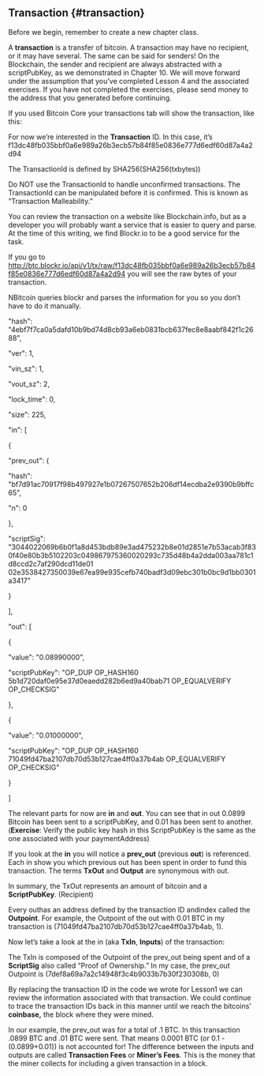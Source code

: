 ## Transaction {#transaction}

Before we begin, remember to create a new chapter class.

A **transaction** is a transfer of bitcoin. A transaction may have no recipient, or it may have several. The same can be said for senders! On the Blockchain, the sender and recipient are always abstracted with a scriptPubKey, as we demonstrated in Chapter 10\. We will move forward under the assumption that you’ve completed Lesson 4 and the associated exercises. If you have not completed the exercises, please send money to the address that you generated before continuing.

If you used Bitcoin Core your transactions tab will show the transaction, like this:

For now we’re interested in the **Transaction** ID. In this case, it’s f13dc48fb035bbf0a6e989a26b3ecb57b84f85e0836e777d6edf60d87a4a2d94

The TransactionId is defined by SHA256(SHA256(txbytes))

Do NOT use the TransactionId to handle unconfirmed transactions. The TransactionId can be manipulated before it is confirmed. This is known as “Transaction Malleability.”

You can review the transaction on a website like Blockchain.info, but as a developer you will probably want a service that is easier to query and parse. At the time of this writing, we find Blockr.io to be a good service for the task.

If you go to http://btc.blockr.io/api/v1/tx/raw/f13dc48fb035bbf0a6e989a26b3ecb57b84f85e0836e777d6edf60d87a4a2d94 you will see the raw bytes of your transaction.

NBitcoin queries blockr and parses the information for you so you don’t have to do it manually.

"hash": "4ebf7f7ca0a5dafd10b9bd74d8cb93a6eb0831bcb637fec8e8aabf842f1c2688",

"ver": 1,

"vin_sz": 1,

"vout_sz": 2,

"lock_time": 0,

"size": 225,

"in": [

{

"prev_out": {

"hash": "bf7d91ac70917f98b497927e1b07267507652b206df14ecdba2e9390b9bffc65",

"n": 0

},

"scriptSig": "3044022069b6b0f1a8d453bdb89e3ad475232b8e01d2851e7b53acab3f830f40e80b3b5102203c049867975360020293c735d48b4a2dda003aa781c1d8ccd2c7af290dcd11de01 02e3538427350039e67ea99e935cefb740badf3d09ebc301b0bc9d1bb0301a3417"

}

],

"out": [

{

"value": "0.08990000",

"scriptPubKey": "OP_DUP OP_HASH160 5b1d720daf0e95e37d0eaedd282b6ed9a40bab71 OP_EQUALVERIFY OP_CHECKSIG"

},

{

"value": "0.01000000",

"scriptPubKey": "OP_DUP OP_HASH160 71049fd47ba2107db70d53b127cae4ff0a37b4ab OP_EQUALVERIFY OP_CHECKSIG"

}

]

The relevant parts for now are **in** and **out**. You can see that in out 0.0899 Bitcoin has been sent to a scriptPubKey, and 0.01 has been sent to another. (**Exercise**: Verify the public key hash in this ScriptPubKey is the same as the one associated with your paymentAddress)

If you look at the **in** you will notice a **prev_out** (previous **out**) is referenced. Each in show you which previous out has been spent in order to fund this transaction. The terms **TxOut** and **Output** are synonymous with out.

In summary, the TxOut represents an amount of bitcoin and a **ScriptPubKey**. (Recipient)

Every outhas an address defined by the transaction ID andindex called the **Outpoint**. For example, the Outpoint of the out with 0.01 BTC in my transaction is (71049fd47ba2107db70d53b127cae4ff0a37b4ab, 1).

Now let’s take a look at the in (aka **TxIn**, **Inputs**) of the transaction:

The TxIn is composed of the Outpoint of the prev_out being spent and of a **ScriptSig** also called “Proof of Ownership.” In my case, the prev_out Outpoint is (7def8a69a7a2c14948f3c4b9033b7b30f230308b, 0)

By replacing the transaction ID in the code we wrote for Lesson1 we can review the information associated with that transaction. We could continue to trace the transaction IDs back in this manner until we reach the bitcoins’ **coinbase,** the block where they were mined.

In our example, the prev_out was for a total of .1 BTC. In this transaction .0899 BTC and .01 BTC were sent. That means 0.0001 BTC (or 0.1 - (0.0899+0.01)) is not accounted for! The difference between the inputs and outputs are called **Transaction Fees** or **Miner’s Fees**. This is the money that the miner collects for including a given transaction in a block.